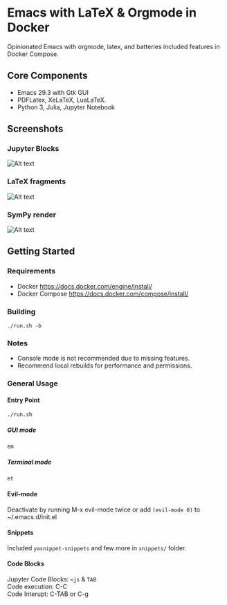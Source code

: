 # Emacs with LaTeX & Orgmode in Docker
Opinionated Emacs with orgmode, latex, and batteries included features in Docker Compose.

## Core Components
- Emacs 29.3 with Gtk GUI  
- PDFLatex, XeLaTeX, LuaLaTeX.  
- Python 3, Julia, Jupyter Notebook  

## Screenshots
### Jupyter Blocks
![Alt text](https://github.com/rjbaw/org-latex-docker/blob/b4bf8c35ec9ab5192bd9723b4b26e00a1c4f01c0/images/code-block.gif)  
### LaTeX fragments
![Alt text](https://github.com/rjbaw/org-latex-docker/blob/b4bf8c35ec9ab5192bd9723b4b26e00a1c4f01c0/images/latex-render.gif)  
### SymPy render
![Alt text](https://github.com/rjbaw/org-latex-docker/blob/b4bf8c35ec9ab5192bd9723b4b26e00a1c4f01c0/images/sym-render.gif)  

## Getting Started
### Requirements
- Docker https://docs.docker.com/engine/install/  
- Docker Compose https://docs.docker.com/compose/install/  

### Building
```
./run.sh -b
```

### Notes
- Console mode is not recommended due to missing features.
- Recommend local rebuilds for performance and permissions.

### General Usage
#### Entry Point
```
./run.sh
```
##### GUI mode
```
em
```
##### Terminal mode
```
et
```

#### Evil-mode
Deactivate by running M-x evil-mode twice or add `(evil-mode 0)` to ~/.emacs.d/init.el
#### Snippets
Included `yasnippet-snippets` and few more in `snippets/` folder.  
#### Code Blocks
Jupyter Code Blocks: `<js` & `TAB`  
Code execution: C-C  
Code Interupt: C-TAB or C-g  

